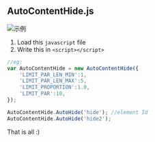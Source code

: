 ## AutoContentHide.js


![示例](http://7xrnuo.com1.z0.glb.clouddn.com/Screenshot.png)

1. Load this `javascript` file
2. Write this in `<script></script>`

```javascript
//eg:
var AutoContentHide = new AutoContentHide({
    'LIMIT_PAR_LEN_MIN':1,
    'LIMIT_PAR_LEN_MAX':5,
    'LIMIT_PROPORTION':1.0,
    'LIMIT_PAR':10,
});

AutoContentHide.AutoHide('hide'); //element Id
AutoContentHide.AutoHide('hide2');
```

That is all
:)
